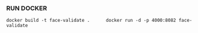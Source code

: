 ### RUN DOCKER

``
docker build -t face-validate .     
docker run -d -p 4000:8082 face-validate    
``